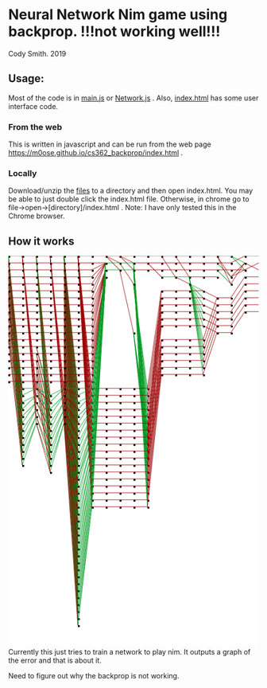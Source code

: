 # Neural Network Nim game using backprop. !!!not working well!!!

Cody Smith. 2019

## Usage:
Most of the code is in [main.js](./main.js) or [Network.js](./Network.js) . Also, [index.html](./index.html) has some user interface code.
### From the web
This is written in javascript and can be run from the web page https://m0ose.github.io/cs362_backprop/index.html .
### Locally
Download/unzip the [files](https://github.com/m0ose/cs361backprop/archive/master.zip) to a directory and then open index.html. You may be able to just double click the index.html file. Otherwise, in chrome go to file->open->[directory]/index.html . Note: I have only tested this in the Chrome browser.

## How it works
![nim network](./Photos/nim_net2.png)
Currently this just tries to train a network to play nim. It outputs a graph of the error and that is about it. 

Need to figure out why the backprop is not working. 




